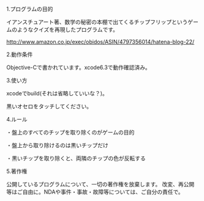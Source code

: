 1.プログラムの目的

イアンスチュアート著、数学の秘密の本棚で出てくるチップフリップというゲームのようなクイズを再現したプログラムです。

http://www.amazon.co.jp/exec/obidos/ASIN/4797356014/hatena-blog-22/

2.動作条件

Objective-Cで書かれています。xcode6.3で動作確認済み。

3.使い方

xcodeでbuild(それは省略していいな？)。

黒いオセロをタッチしてください。

4.ルール

・盤上のすべてのチップを取り除くのがゲームの目的

・盤上から取り除けるのは黒いチップだけ

・黒いチップを取り除くと、両隣のチップの色が反転する

5.著作権

公開しているプログラムについて、一切の著作権を放棄します。 改変、再公開等はご自由に。NDAや事件・事故・故障等については、ご自分の責任で。
